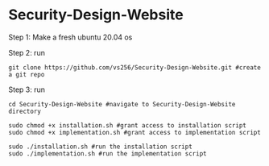 # Security-Design-Website

Step 1:
Make a fresh ubuntu 20.04 os

Step 2:
run 
```
git clone https://github.com/vs256/Security-Design-Website.git #create a git repo

```
Step 3:
run
```
cd Security-Design-Website #navigate to Security-Design-Website directory

sudo chmod +x installation.sh #grant access to installation script
sudo chmod +x implementation.sh #grant access to implementation script

sudo ./installation.sh #run the installation script
sudo ./implementation.sh #run the implementation script

```